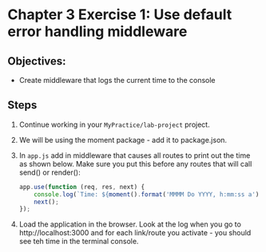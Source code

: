 # Chapter 3 Exercise 1: Use default error handling middleware

## Objectives:
* Create middleware that logs the current time to the console


## Steps

1. Continue working in your `MyPractice/lab-project` project. 

1. We will be using the moment package - add it to package.json.

1. In `app.js` add in middleware that causes all routes to print out the time as shown below. Make sure you put this before any routes that will call send() or render():

    ``` javascript
    app.use(function (req, res, next) {
        console.log(`Time: ${moment().format('MMMM Do YYYY, h:mm:ss a')}  `);
        next();
    });
    ``` 

1. Load the application in the browser. Look at the log when you go to http://localhost:3000 and for each link/route you activate - you should see teh time in the terminal console.